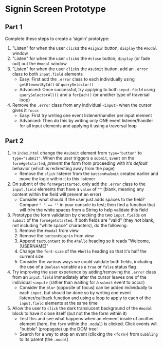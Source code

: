 # Signin Screen Prototype

## Part 1

Complete these steps to create a 'signin' prototype:

1. "Listen" for when the user `click`s the `#signin` button, `display` the `#modal` window
2. "Listen" for when the user `click`s the `#close` button, `display` (or fade out) out the `#modal` window
3. "Listen" for when the user `click`s the `#submit` button, add an `.error` class to both `input.field` elements
   - Easy: First add the `.error` class to each individually using `getElementById()` or `querySelector()`
   - Advanced: Once successful, try applying to both `input.field` using `querySelectorAll()` and a `forEach()` (or another type of traversal loop)
4. Remove the `.error` class from any individual `<input>` when the cursor gives it `focus`
   - Easy: First try writing one event listener/handler per input element
   - Advanced: Then do this by writing only ONE event listener/handler for all input elements and applying it using a traversal loop

## Part 2

1. In `index.html` change the `#submit` element from `type="button"` to `type="submit"`. When the user triggers a `submit`, `Event` on the `form#getstarted`, _prevent_ the form from proceeding with it's _default_ behavior (which is redirecting away from the page)
   - Remove the `click` listener from the `button#submit` created earlier and move the logic within it to this listener
2. On submit of the `form#getstarted`, only add the `.error` class to the `input.field` elements that have a `value` of `""` (blank, meaning any content within the field will prevent an error)
   - Consider what should if the user just adds spaces to the field? Compare `" " == ""` in your console to test; then find a function that will _trim_ the white spaces from a String to help validate this field
3. Prototype the form validation by checking the two `input.fields` on `submit` of the `form#getstarted`. If both fields are "valid" (they _not_ blank, not including "white space" characters), do the following:
   1. Remove the `#modal` from view
   2. Remove the `button#signin` from view
   3. Append `textContent` to the `#hello` heading so it reads "Welcome, [USERNAME]"
   4. Change the `font-size` of the `#hello` heading so that it's half the current size
   5. Consider the various ways we could validate both fields, including the use of a `Boolean` variable as a `true` or `false` status flag
4. Try improving the user experience by adding/removing the `.error` class from an `input.field` immediately after the cursor leaves one of the individual `<input>` (rather than waiting for a `submit` event to occur)
   - Consider the `blur` (opposite of focus) can be added individually to each `input`, but should be done so by writing one event listener/callback function and using a loop to apply to each of the `input.field` elements at the same time
5. Allow the user to `click` the dark translucent background of the `#modal` block to have it close itself (but not the the form within it)
   - Test this and see what happens when an element inside of another element (here, the `form` within the `.modal`) is clicked. Click events will "bubble" (propagate) up the DOM tree! 
   - Search for a way to stop an event (clicking the `<form>`) from `bubbling` to its parent (the `.modal`)
